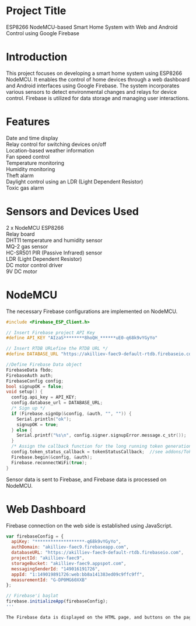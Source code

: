 # Project Title
ESP8266 NodeMCU-based Smart Home System with Web and Android Control using Google Firebase

# Introduction
This project focuses on developing a smart home system using ESP8266 NodeMCU. It enables the control of home devices through a web dashboard and Android interfaces using Google Firebase. The system incorporates various sensors to detect environmental changes and relays for device control. Firebase is utilized for data storage and managing user interactions.

# Features

Date and time display  
Relay control for switching devices on/off   
Location-based weather information  
Fan speed control  
Temperature monitoring  
Humidity monitoring  
Theft alarm  
Daylight control using an LDR (Light Dependent Resistor)  
Toxic gas alarm  

# Sensors and Devices Used

2 x NodeMCU ESP8266  
Relay board  
DHT11 temperature and humidity sensor  
MQ-2 gas sensor  
HC-SR501 PIR (Passive Infrared) sensor  
LDR (Light Dependent Resistor)  
DC motor control driver  
9V DC motor  

# NodeMCU

The necessary Firebase configurations are implemented on NodeMCU.  
```c++
#include <Firebase_ESP_Client.h>

// Insert Firebase project API Key
#define API_KEY "AIzaS********8hoQH_******uE0-q68k9vYGyYo"

// Insert RTDB URLefine the RTDB URL */
#define DATABASE_URL "https://akilliev-faec9-default-rtdb.firebaseio.com/"

//Define Firebase Data object
FirebaseData fbdo;
FirebaseAuth auth;
FirebaseConfig config;
bool signupOK = false;
void setup() {
  config.api_key = API_KEY;
  config.database_url = DATABASE_URL;
  /* Sign up */
  if (Firebase.signUp(&config, &auth, "", "")) {
    Serial.println("ok");
    signupOK = true;
  } else {
    Serial.printf("%s\n", config.signer.signupError.message.c_str());
  }
  /* Assign the callback function for the long running token generation task */
  config.token_status_callback = tokenStatusCallback;  //see addons/TokenHelper.h
  Firebase.begin(&config, &auth);
  Firebase.reconnectWiFi(true);
}

```

Sensor data is sent to Firebase, and Firebase data is processed on NodeMCU.  

# Web Dashboard

Firebase connection on the web side is established using JavaScript.  
```javascript
var firebaseConfig = {
  apiKey: "*******************-q68k9vYGyYo",
  authDomain: "akilliev-faec9.firebaseapp.com",
  databaseURL: "https://akilliev-faec9-default-rtdb.firebaseio.com",
  projectId: "akilliev-faec9",
  storageBucket: "akilliev-faec9.appspot.com",
  messagingSenderId: "149016191726",
  appId: "1:149019891726:web:bb8a141383ed09c9ffc9ff",
  measurementId: "G-DP0MG60XXB"
};

// Firebase'i başlat
firebase.initializeApp(firebaseConfig);
'''

The Firebase data is displayed on the HTML page, and buttons on the page enable control of the Firebase data.  
